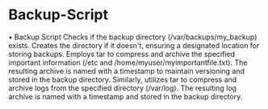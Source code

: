 # Backup-Script
•	Backup Script
Checks if the backup directory (/var/backups/my_backup) exists.
Creates the directory if it doesn't, ensuring a designated location for storing backups.
Employs tar to compress and archive the specified important information (/etc and /home/myuser/myimportantfile.txt).
The resulting archive is named with a timestamp to maintain versioning and stored in the backup directory.
Similarly, utilizes tar to compress and archive logs from the specified directory (/var/log).
The resulting log archive is named with a timestamp and stored in the backup directory.
